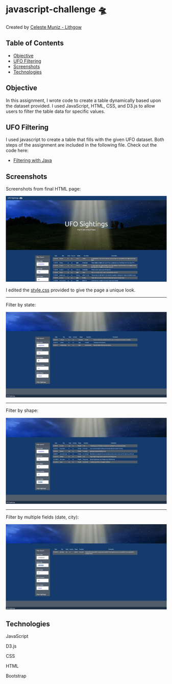 # javascript-challenge :flying_saucer:

Created by [Celeste Muniz - Lithgow](https://github.com/celeste1030)


## Table of Contents
* [Objective](#objective)
* [UFO Filtering](#UFO-Filtering)
* [Screenshots](#Screenshots)
* [Technologies](#technologies)

## Objective

In this assignment, I wrote code to create a table dynamically based upon the dataset provided. I used JavaScript, HTML, CSS, and D3.js to allow users to filter the table data for specific values.

## UFO Filtering

I used javascript to create a table that fills with the given UFO dataset. Both steps of the assignment are included in the following file. Check out the code here:

* [Filtering with Java](UFO-levels-1-and-2/static/js/app.js)


## Screenshots

Screenshots from final HTML page:

![table](Screenshots/unfliteredtable.png)

I edited the [style.css](UFO-levels-1-and-2/static/css/style.css) provided to give the page a unique look. 

- - - - - - - - - - - - - - - - - - - - - - - - - - - - - - - - - - - - - - - - -

Filter by state:

![filter state](Screenshots/filterstate.png)
- - - - - - - - - - - - - - - - - - - - - - - - - - - - - - - - - - - - - - - - -

Filter by shape:

![filter shape](Screenshots/filtershape.png)
- - - - - - - - - - - - - - - - - - - - - - - - - - - - - - - - - - - - - - - - -

Filter by multiple fields (date, city):

![filter multi](Screenshots/filtermulti.png)




## Technologies

JavaScript

D3.js

CSS

HTML

Bootstrap

